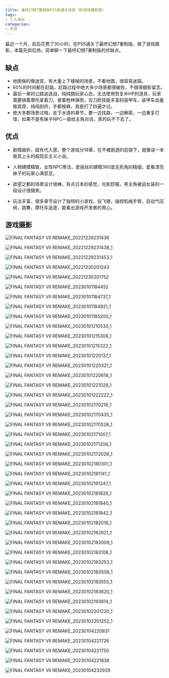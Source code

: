 ```yaml
---
title: 最终幻想7重制版PS5版通关体验（附游戏摄影图）
tags:
- 个人成长
categories:
- 杂谈
---
```




最近一个月，前后花费了30小时，在PS5通关了最终幻想7重制版，做了游戏摄影，本篇先抑后扬，简单聊一下最终幻想7重制版的优缺点。


## 缺点

- 地图做的像迷宫，有大量上下楼梯的场景，不看地图，很容易迷路。
- 60%的时间都在赶路，赶路过程中绝大多少场景都很破败，不值得摄影留念。
- 最后一章的公路追逐战，纯纯搞玩家心态，无法使用恢复补HP的道具，玩家需要骑着摩托拿着刀，冒着枪林弹雨，去刀砍技能丰富的装甲车，装甲车血量极其厚，纯纯刮痧，手都按麻，我是打了四遍才过。
- 绝大多数场景过暗，走下水道的章节，要一边找路，一边解密，一边重复打怪，如果不是有妹子NPC一直给主角对话，真的玩不下去了。


## 优点

- 剧情曲折，超有代入感，整个游戏分18章，在不被剧透的前提下，就像读一本极其上头的超现实主义小说。
- 人物建模精致，女性NPC蒂法，爱丽丝的建模360度无死角的精细，爱看漂亮妹子的玩家心满意足。

- 欲望之都的场景设计很棒，有点日本的感觉，光影舒服，男主角被迫女装的一段设计很搞笑。

- 玩法丰富，很多章节设计了独特的小游戏，投飞镖，操控机械手臂，启动气压阀，跳舞，摩托车追逐，能看出游戏开发者的用心。




## 游戏摄影



![FINAL FANTASY VII REMAKE_20221229231436](https://cdn.fangyuanxiaozhan.com/assets/1673162366000AyPF4GES.jpeg)

![FINAL FANTASY VII REMAKE_20221229231438_1](https://cdn.fangyuanxiaozhan.com/assets/1673162358701z3wnTCsG.jpeg)

![FINAL FANTASY VII REMAKE_20221229231453_1](https://cdn.fangyuanxiaozhan.com/assets/1673162351877kk6fbyDW.jpeg)

![FINAL FANTASY VII REMAKE_20221230201243](https://cdn.fangyuanxiaozhan.com/assets/1673162366646mT4y2p3W.jpeg)

![FINAL FANTASY VII REMAKE_20221230201752](https://cdn.fangyuanxiaozhan.com/assets/1673162356694mS0pSB6B.jpeg)

![FINAL FANTASY VII REMAKE_20230101184452](https://cdn.fangyuanxiaozhan.com/assets/1673162366012f5XEhzFY.jpeg)

![FINAL FANTASY VII REMAKE_20230101184737_1](https://cdn.fangyuanxiaozhan.com/assets/1673162359567eyT3wiip.jpeg)

![FINAL FANTASY VII REMAKE_20230101184921_1](https://cdn.fangyuanxiaozhan.com/assets/1673162366403WQGQzDkE.jpeg)

![FINAL FANTASY VII REMAKE_20230101185200_1](https://cdn.fangyuanxiaozhan.com/assets/1673162366653QHmGarA1.jpeg)

![FINAL FANTASY VII REMAKE_20230101210530_1](https://cdn.fangyuanxiaozhan.com/assets/16731623615854jsBSTQ0.jpeg)

![FINAL FANTASY VII REMAKE_20230101215306_1](https://cdn.fangyuanxiaozhan.com/assets/1673162366936Xpn8jYjk.jpeg)

![FINAL FANTASY VII REMAKE_20230101215322_1](https://cdn.fangyuanxiaozhan.com/assets/1673162361695Jbzbazty.jpeg)

![FINAL FANTASY VII REMAKE_20230101220137_1](https://cdn.fangyuanxiaozhan.com/assets/1673162363146dEsk05p4.jpeg)

![FINAL FANTASY VII REMAKE_20230101220321_1](https://cdn.fangyuanxiaozhan.com/assets/1673162364066WPjF7cCS.jpeg)

![FINAL FANTASY VII REMAKE_20230101220618_1](https://cdn.fangyuanxiaozhan.com/assets/1673162367493EPsewPTD.jpeg)

![FINAL FANTASY VII REMAKE_20230101221029_1](https://cdn.fangyuanxiaozhan.com/assets/1673162405105QzMfmiet.jpeg)

![FINAL FANTASY VII REMAKE_20230101222222_1](https://cdn.fangyuanxiaozhan.com/assets/16731624047744QYGCawf.jpeg)

![FINAL FANTASY VII REMAKE_20230102170218_1](https://cdn.fangyuanxiaozhan.com/assets/1673162400550JkWhcChn.jpeg)

![FINAL FANTASY VII REMAKE_20230102170435_1](https://cdn.fangyuanxiaozhan.com/assets/1673162407631d0iziZwF.jpeg)

![FINAL FANTASY VII REMAKE_20230102170528_1](https://cdn.fangyuanxiaozhan.com/assets/1673162401649aAdW5Rnb.jpeg)

![FINAL FANTASY VII REMAKE_20230102171007_1](https://cdn.fangyuanxiaozhan.com/assets/1673162401181aaD5cRWY.jpeg)

![FINAL FANTASY VII REMAKE_20230102171206_1](https://cdn.fangyuanxiaozhan.com/assets/1673162403444FZ8Fk0e3.jpeg)

![FINAL FANTASY VII REMAKE_20230102172028_1](https://cdn.fangyuanxiaozhan.com/assets/1673162406690eFziZaSA.jpeg)

![FINAL FANTASY VII REMAKE_20230102180301_1](https://cdn.fangyuanxiaozhan.com/assets/1673162401292A52CZytb.jpeg)

![FINAL FANTASY VII REMAKE_20230102181141_1](https://cdn.fangyuanxiaozhan.com/assets/1673162403511NbFanS1Y.jpeg)

![FINAL FANTASY VII REMAKE_20230102181247_1](https://cdn.fangyuanxiaozhan.com/assets/1673162399133TN4ZM4wt.jpeg)

![FINAL FANTASY VII REMAKE_20230102181826_1](https://cdn.fangyuanxiaozhan.com/assets/1673162397542GRZnrnc4.jpeg)

![FINAL FANTASY VII REMAKE_20230102181840_1](https://cdn.fangyuanxiaozhan.com/assets/1673162403830Pdi3Ps3r.jpeg)

![FINAL FANTASY VII REMAKE_20230102181842_1](https://cdn.fangyuanxiaozhan.com/assets/1673162399742YxY65zJC.jpeg)

![FINAL FANTASY VII REMAKE_20230102182016_1](https://cdn.fangyuanxiaozhan.com/assets/1673162400693rhBYPneK.jpeg)





![FINAL FANTASY VII REMAKE_20230102182821_1](https://cdn.fangyuanxiaozhan.com/assets/1673162430257sXSEhP7K.jpeg)

![FINAL FANTASY VII REMAKE_20230102183009_1](https://cdn.fangyuanxiaozhan.com/assets/1673162429440dYz86WF4.jpeg)

![FINAL FANTASY VII REMAKE_20230102183108_1](https://cdn.fangyuanxiaozhan.com/assets/1673162434186xAGip0rz.jpeg)

![FINAL FANTASY VII REMAKE_20230102183253_1](https://cdn.fangyuanxiaozhan.com/assets/16731624304595CdwWJZ8.jpeg)

![FINAL FANTASY VII REMAKE_20230102183508_1](https://cdn.fangyuanxiaozhan.com/assets/1673162433914Mt8Db1Tb.jpeg)

![FINAL FANTASY VII REMAKE_20230102183555_1](https://cdn.fangyuanxiaozhan.com/assets/16731624277007k0sftsz.jpeg)

![FINAL FANTASY VII REMAKE_20230102183620_1](https://cdn.fangyuanxiaozhan.com/assets/1673162430623hzbTX6cc.jpeg)

![FINAL FANTASY VII REMAKE_20230102193814_1](https://cdn.fangyuanxiaozhan.com/assets/16731624302286F1zQhtG.jpeg)

![FINAL FANTASY VII REMAKE_20230102201220_1](https://cdn.fangyuanxiaozhan.com/assets/167316243511814FTBm3Y.jpeg)

![FINAL FANTASY VII REMAKE_20230102201252_1](https://cdn.fangyuanxiaozhan.com/assets/167316243690201EGywXj.jpeg)

![FINAL FANTASY VII REMAKE_20230104220831](https://cdn.fangyuanxiaozhan.com/assets/1673162430234J7ZnHdYA.jpeg)

![FINAL FANTASY VII REMAKE_20230104221726](https://cdn.fangyuanxiaozhan.com/assets/1673162434831C4FGRi6Q.jpeg)

![FINAL FANTASY VII REMAKE_20230104221750](https://cdn.fangyuanxiaozhan.com/assets/1673162435015YdectFh0.jpeg)

![FINAL FANTASY VII REMAKE_20230104221836](https://cdn.fangyuanxiaozhan.com/assets/1673162436663jWsZyMHZ.jpeg)

![FINAL FANTASY VII REMAKE_20230104232929](https://cdn.fangyuanxiaozhan.com/assets/1673162435219cnRpACsE.jpeg)





